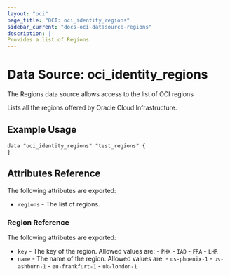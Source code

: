 ```yaml
---
layout: "oci"
page_title: "OCI: oci_identity_regions"
sidebar_current: "docs-oci-datasource-regions"
description: |-
Provides a list of Regions
---
```

# Data Source: oci_identity_regions
The Regions data source allows access to the list of OCI regions

Lists all the regions offered by Oracle Cloud Infrastructure.

## Example Usage

```hcl
data "oci_identity_regions" "test_regions" {
}
```

## Attributes Reference

The following attributes are exported:

* `regions` - The list of regions.

### Region Reference

The following attributes are exported:

* `key` - The key of the region.  Allowed values are: - `PHX` - `IAD` - `FRA` - `LHR` 
* `name` - The name of the region.  Allowed values are: - `us-phoenix-1` - `us-ashburn-1` - `eu-frankfurt-1` - `uk-london-1` 

